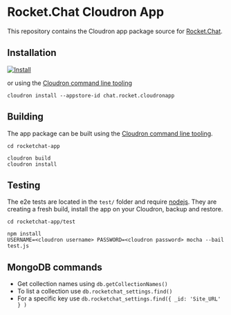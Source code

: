 # Rocket.Chat Cloudron App

This repository contains the Cloudron app package source for [Rocket.Chat](https://github.com/RocketChat/Rocket.Chat).

## Installation

[![Install](https://cloudron.io/img/button32.png)](https://cloudron.io/button.html?app=chat.rocket.cloudronapp)

or using the [Cloudron command line tooling](https://cloudron.io/references/cli.html)

```
cloudron install --appstore-id chat.rocket.cloudronapp
```

## Building

The app package can be built using the [Cloudron command line tooling](https://cloudron.io/references/cli.html).

```
cd rocketchat-app

cloudron build
cloudron install
```

## Testing

The e2e tests are located in the `test/` folder and require [nodejs](http://nodejs.org/). They are creating a fresh build, install the app on your Cloudron, backup and restore. 

```
cd rocketchat-app/test

npm install
USERNAME=<cloudron username> PASSWORD=<cloudron password> mocha --bail test.js
```

## MongoDB commands

* Get collection names using `db.getCollectionNames()`
* To list a collection use `db.rocketchat_settings.find()`
* For a specific key use `db.rocketchat_settings.find({ _id: 'Site_URL' } )`


